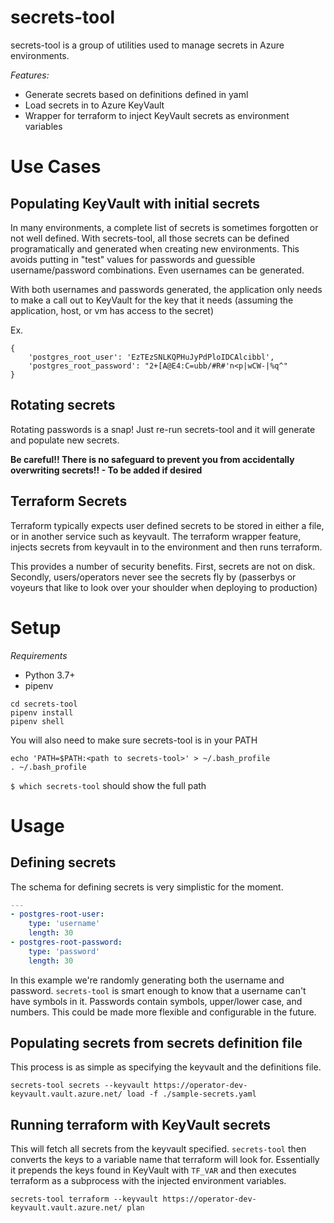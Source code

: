 # secrets-tool
secrets-tool is a group of utilities used to manage secrets in Azure environments.

*Features:*
- Generate secrets based on definitions defined in yaml
- Load secrets in to Azure KeyVault
- Wrapper for terraform to inject KeyVault secrets as environment variables

# Use Cases
## Populating KeyVault with initial secrets
In many environments, a complete list of secrets is sometimes forgotten or not well defined. With secrets-tool, all those secrets can be defined programatically and generated when creating new environments. This avoids putting in "test" values for passwords and guessible username/password combinations. Even usernames can be generated.

With both usernames and passwords generated, the application only needs to make a call out to KeyVault for the key that it needs (assuming the application, host, or vm has access to the secret)

Ex.
```
{
    'postgres_root_user': 'EzTEzSNLKQPHuJyPdPloIDCAlcibbl',             
    'postgres_root_password': "2+[A@E4:C=ubb/#R#'n<p|wCW-|%q^"
}
```

## Rotating secrets
Rotating passwords is a snap! Just re-run secrets-tool and it will generate and populate new secrets.

**Be careful!! There is no safeguard to prevent you from accidentally overwriting secrets!! - To be added if desired**

## Terraform Secrets
Terraform typically expects user defined secrets to be stored in either a file, or in another service such as keyvault. The terraform wrapper feature, injects secrets from keyvault in to the environment and then runs terraform.

This provides a number of security benefits. First, secrets are not on disk. Secondly, users/operators never see the secrets fly by (passerbys or voyeurs that like to look over your shoulder when deploying to production)

# Setup

*Requirements*
- Python 3.7+
- pipenv

```
cd secrets-tool
pipenv install
pipenv shell
```

You will also need to make sure secrets-tool is in your PATH

```
echo 'PATH=$PATH:<path to secrets-tool>' > ~/.bash_profile
. ~/.bash_profile
```

`$ which secrets-tool` should show the full path

# Usage
## Defining secrets
The schema for defining secrets is very simplistic for the moment.
```yaml
---
- postgres-root-user:
    type: 'username'
    length: 30
- postgres-root-password:
    type: 'password'
    length: 30
```
In this example we're randomly generating both the username and password. `secrets-tool` is smart enough to know that a username can't have symbols in it. Passwords contain symbols, upper/lower case, and numbers. This could be made more flexible and configurable in the future.


## Populating secrets from secrets definition file
This process is as simple as specifying the keyvault and the definitions file.
```
secrets-tool secrets --keyvault https://operator-dev-keyvault.vault.azure.net/ load -f ./sample-secrets.yaml
```

## Running terraform with KeyVault secrets
This will fetch all secrets from the keyvault specified. `secrets-tool` then converts the keys to a variable name that terraform will look for. Essentially it prepends the keys found in KeyVault with `TF_VAR` and then executes terraform as a subprocess with the injected environment variables.
```
secrets-tool terraform --keyvault https://operator-dev-keyvault.vault.azure.net/ plan
```